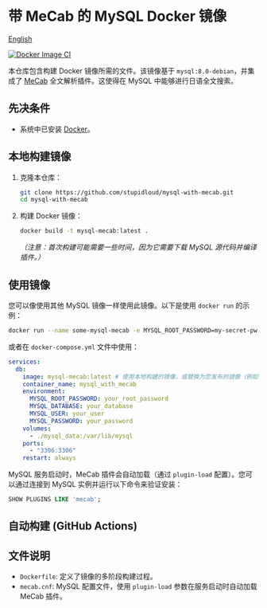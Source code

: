 # 带 MeCab 的 MySQL Docker 镜像

[English](README.md)

[![Docker Image CI](https://github.com/stupidloud/mysql-with-mecab/actions/workflows/docker-publish.yml/badge.svg)](https://github.com/stupidloud/mysql-with-mecab/actions/workflows/docker-publish.yml)

本仓库包含构建 Docker 镜像所需的文件。该镜像基于 `mysql:8.0-debian`，并集成了 [MeCab](https://taku910.github.io/mecab/) 全文解析插件。这使得在 MySQL 中能够进行日语全文搜索。
## 先决条件

*   系统中已安装 [Docker](https://docs.docker.com/get-docker/)。

## 本地构建镜像

1.  克隆本仓库：
    ```bash
    git clone https://github.com/stupidloud/mysql-with-mecab.git
    cd mysql-with-mecab
    ```
2.  构建 Docker 镜像：
    ```bash
    docker build -t mysql-mecab:latest .
    ```
    *（注意：首次构建可能需要一些时间，因为它需要下载 MySQL 源代码并编译插件。）*

## 使用镜像

您可以像使用其他 MySQL 镜像一样使用此镜像。以下是使用 `docker run` 的示例：

```bash
docker run --name some-mysql-mecab -e MYSQL_ROOT_PASSWORD=my-secret-pw -d mysql-mecab:latest
```

或者在 `docker-compose.yml` 文件中使用：

```yaml
services:
  db:
    image: mysql-mecab:latest # 使用本地构建的镜像，或替换为您发布的镜像（例如：your-dockerhub-username/mysql-mecab:latest）
    container_name: mysql_with_mecab
    environment:
      MYSQL_ROOT_PASSWORD: your_root_password
      MYSQL_DATABASE: your_database
      MYSQL_USER: your_user
      MYSQL_PASSWORD: your_password
    volumes:
      - ./mysql_data:/var/lib/mysql
    ports:
      - "3306:3306"
    restart: always
```

MySQL 服务启动时，MeCab 插件会自动加载（通过 `plugin-load` 配置）。您可以通过连接到 MySQL 实例并运行以下命令来验证安装：

```sql
SHOW PLUGINS LIKE 'mecab';
```

## 自动构建 (GitHub Actions)

## 文件说明

*   `Dockerfile`: 定义了镜像的多阶段构建过程。
*   `mecab.cnf`: MySQL 配置文件，使用 `plugin-load` 参数在服务启动时自动加载 MeCab 插件。